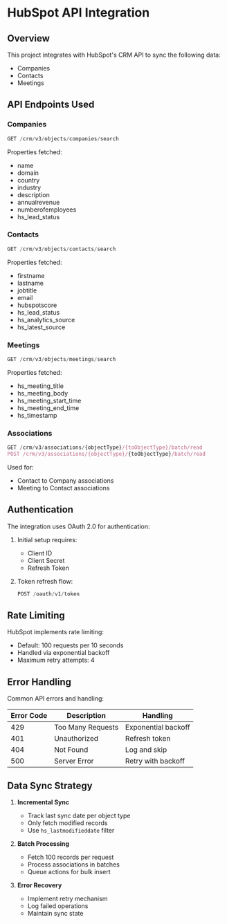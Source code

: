 # HubSpot API Integration

## Overview

This project integrates with HubSpot's CRM API to sync the following data:
- Companies
- Contacts
- Meetings

## API Endpoints Used

### Companies

```javascript
GET /crm/v3/objects/companies/search
```

Properties fetched:
- name
- domain
- country
- industry
- description
- annualrevenue
- numberofemployees
- hs_lead_status

### Contacts

```javascript
GET /crm/v3/objects/contacts/search
```

Properties fetched:
- firstname
- lastname
- jobtitle
- email
- hubspotscore
- hs_lead_status
- hs_analytics_source
- hs_latest_source

### Meetings

```javascript
GET /crm/v3/objects/meetings/search
```

Properties fetched:
- hs_meeting_title
- hs_meeting_body
- hs_meeting_start_time
- hs_meeting_end_time
- hs_timestamp

### Associations

```javascript
GET /crm/v3/associations/{objectType}/{toObjectType}/batch/read
POST /crm/v3/associations/{objectType}/{toObjectType}/batch/read
```

Used for:
- Contact to Company associations
- Meeting to Contact associations

## Authentication

The integration uses OAuth 2.0 for authentication:

1. Initial setup requires:
   - Client ID
   - Client Secret
   - Refresh Token

2. Token refresh flow:
   ```javascript
   POST /oauth/v1/token
   ```

## Rate Limiting

HubSpot implements rate limiting:
- Default: 100 requests per 10 seconds
- Handled via exponential backoff
- Maximum retry attempts: 4

## Error Handling

Common API errors and handling:

| Error Code | Description | Handling |
|------------|-------------|----------|
| 429 | Too Many Requests | Exponential backoff |
| 401 | Unauthorized | Refresh token |
| 404 | Not Found | Log and skip |
| 500 | Server Error | Retry with backoff |

## Data Sync Strategy

1. **Incremental Sync**
   - Track last sync date per object type
   - Only fetch modified records
   - Use `hs_lastmodifieddate` filter

2. **Batch Processing**
   - Fetch 100 records per request
   - Process associations in batches
   - Queue actions for bulk insert

3. **Error Recovery**
   - Implement retry mechanism
   - Log failed operations
   - Maintain sync state 